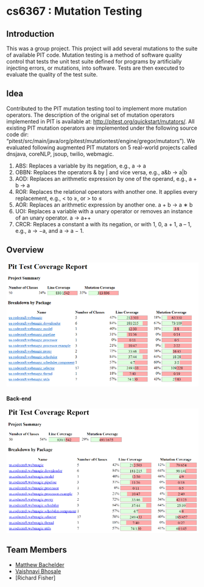 # cs6367 : Mutation Testing 

## Introduction
This was a group project. This project will add several mutations to the suite of available PIT code. Mutation testing is a method of software quality control that tests the unit test suite defined for programs by artificially injecting errors, or mutations, into software. Tests are then executed to evaluate the quality of the test suite.  

## Idea
Contributed	to the PIT mutation testing tool to implement more mutation operators. The description of the original set of mutation	operators	implemented	in PIT	is available	at:	http://pitest.org/quickstart/mutators/.	All	existing PIT mutation	operators	are	implemented	under	the	following source code	dir: “pitest/src/main/java/org/pitest/mutationtest/engine/gregor/mutators”). 
We	evaluated	following	augmented	PIT mutators on	5 real-world projects called dnsjava, coreNLP, jsoup, twilio, webmagic.  
1. ABS: Replaces a variable	by its negation,	e.g.,	a -> a	
2. OBBN: Replaces	the	operators	&	by	|	and	vice	versa,	e.g., a&b	-> a|b	
3. AOD: Replaces an	arithmetic expression	by one of	the	operand,	e.g., a	+	b	-> a	
4. ROR: Replaces the relational operators	with another one. It	applies	every	replacement,	e.g., <	to ≥, or > to ≤	
5. AOR: Replaces an	arithmetic expression	by another one.	a	+	b	-> a ∗ b	
6. UOI: Replaces a variable	with a unary operator or removes an instance of	an unary operator.	a	-> a++	
7. CRCR: Replaces	a	constant a with	its	negation,	or with	1, 0, a +	1, a – 1,	e.g.,	a -> −a,	and	a -> a − 1.

## Overview
#### 

![Pre-augementation Webmagic project report](/webmagic1.png)

#### Back-end


![Post-augementation Webmagic project report](/webmagic2.png)

## Team Members
* [Matthew Bachelder](https://www.linkedin.com/in/matthew-bachelder/)
* [Vaishnavi Bhosale](https://www.linkedin.com/in/vaishnavi-bhosale/)
* [Richard Fisher]
